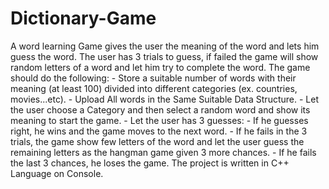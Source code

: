 # Dictionary-Game
A word learning Game gives the user the meaning of the word and lets him guess the word. The user has 3 trials to guess, if failed the game will show random letters of a word and let him try to complete the word. The game should do the following: - Store a suitable number of words with their meaning (at least 100) divided into different categories (ex. countries, movies...etc). - Upload All words in the Same Suitable Data Structure.  - Let the user choose a Category and then select a random word and show its meaning to start the game.  - Let the user has 3 guesses: - If he guesses right, he wins and the game moves to the next word. - If he fails in the 3 trials, the game show few letters of the word and let the user guess the remaining letters as the hangman game given 3 more chances. - If he fails the last 3 chances, he loses the game.  The project is written in C++ Language on Console.
